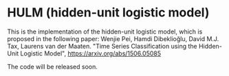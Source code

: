 # HULM (hidden-unit logistic model)
This is the implementation of the hidden-unit logistic model, which is proposed in the following paper:
Wenjie Pei, Hamdi Dibeklioğlu, David M.J. Tax, Laurens van der Maaten. "Time Series Classification using the Hidden-Unit Logistic Model", https://arxiv.org/abs/1506.05085

The code will be released soon.



